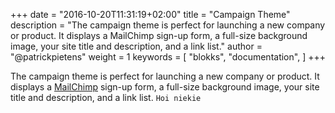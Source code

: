 +++
date            = "2016-10-20T11:31:19+02:00"
title           = "Campaign Theme"
description     = "The campaign theme is perfect for launching a new company or product. It displays a MailChimp sign-up form, a full-size background image, your site title and description, and a link list."
author          = "@patrickpietens"
weight          = 1
keywords        = [
    "blokks",
    "documentation",
]
+++

The campaign theme is perfect for launching a new company or product. It displays a [MailChimp](http://www.mailchimp.com) sign-up form, a full-size background image, your site title and description, and a link list. `Hoi niekie`
